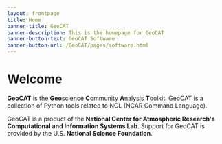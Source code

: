 ```yaml
---
layout: frontpage
title: Home
banner-title: GeoCAT
banner-description: This is the homepage for GeoCAT
banner-button-text: GeoCAT Software
banner-button-url: /GeoCAT/pages/software.html
---
```


# Welcome

**GeoCAT** is the **Geo**science **C**ommunity **A**nalysis **T**oolkit. GeoCAT is a collection of Python tools related to NCL (NCAR Command Language).

GeoCAT is a product of the **National Center for Atmospheric Research's Computational and Information Systems Lab**. Support for GeoCAT is provided by the U.S. **National Science Foundation**.
